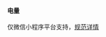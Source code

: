 #### 电量

仅微信小程序平台支持，[规范详情](https://developers.weixin.qq.com/miniprogram/dev/api/wx.getBatteryInfoSync.html)